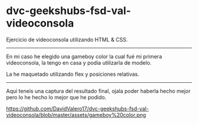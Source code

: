 # dvc-geekshubs-fsd-val-videoconsola

Ejercicio de videoconsola utilizando HTML & CSS.

-----------

En mi caso he elegido una gameboy color la cual fué mi primera videoconsola, la tengo en casa y podia utilizarla de modelo.

La he maquetado utilizando flex y posiciones relativas. 

-----------

Aqui teneis una captura del resultado final, ojala poder haberla hecho mejor pero lo he hecho lo mejor que he podido.

https://github.com/DavidValero17/dvc-geekshubs-fsd-val-videoconsola/blob/master/assets/gameboy%20color.png

